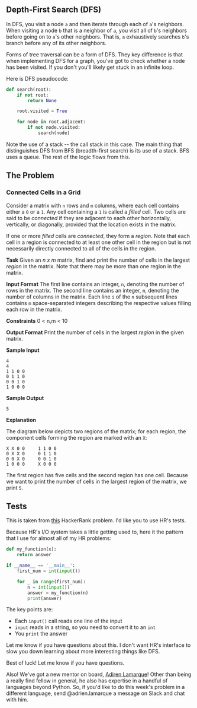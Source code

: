 Depth-First Search (DFS)
----

In DFS, you visit a node `a` and then iterate through each of `a`'s neighbors. When visiting a node `b` that is a neighbor of `a`, you visit all of `b`'s neighbors before going on to `a`'s other neighbors. That is, `a` exhaustively searches `b`'s branch before any of its other neighbors.

Forms of tree traversal can be a form of DFS. They key difference is that when implementing DFS for a graph, you've got to check whether a node has been visited. If you don't you'll likely get stuck in an infinite loop.

Here is DFS pseudocode:

```python
def search(root):
    if not root:
        return None

    root.visited = True

    for node in root.adjacent:
        if not node.visited:
            search(node)
```

Note the use of a stack -- the call stack in this case. The main thing that distinguishes DFS from BFS (breadth-first search) is its use of a stack. BFS uses a queue. The rest of the logic flows from this.

The Problem
----

### Connected Cells in a Grid


Consider a matrix with `n` rows and `m` columns, where each cell contains either a `0` or a `1`. Any cell containing a `1` is called a _filled_ cell. Two cells are said to be _connected_ if they are adjacent to each other horizontally, vertically, or diagonally, provided that the location exists in the matrix.

If one or more _filled_ cells are _connected_, they form a _region_. Note that each cell in a region is connected to at least one other cell in the region but is not necessarily directly connected to all of the cells in the region.

**Task**
Given an _n x m_ matrix, find and print the number of cells in the largest _region_ in the matrix. Note that there may be more than one region in the matrix.

**Input Format**
The first line contains an integer, `n`, denoting the number of rows in the matrix.
The second line contains an integer, `m`, denoting the number of columns in the matrix.
Each line `i` of the `n` subsequent lines contains `m` space-separated integers describing the respective values filling each row in the matrix.

**Constraints**
0 < n,m < 10

**Output Format**
Print the number of cells in the largest _region_ in the given matrix.

**Sample Input**

```
4
4
1 1 0 0
0 1 1 0
0 0 1 0
1 0 0 0
```

**Sample Output**

```
5
```

**Explanation**

The diagram below depicts two regions of the matrix; for each region, the component cells forming the region are marked with an `X`:

```
X X 0 0     1 1 0 0
0 X X 0     0 1 1 0
0 0 X 0     0 0 1 0
1 0 0 0     X 0 0 0
```

The first region has five cells and the second region has one cell. Because we want to print the number of cells in the largest region of the matrix, we print `5`.

Tests
----

This is taken from [this](https://www.hackerrank.com/challenges/connected-cell-in-a-grid) HackerRank problem. I'd like you to use HR's tests.

Because HR's I/O system takes a little getting used to, here it the pattern that I use for almost all of my HR problems:

```python
def my_function(x):
    return answer

if __name__ == '__main__':
    first_num = int(input())

    for _ in range(first_num):
        n = int(input())
        answer = my_function(n)
        print(answer)
```

The key points are:

- Each `input()` call reads one line of the input
- `input` reads in a string, so you need to convert it to an `int`
- You `print` the answer

Let me know if you have questions about this. I don't want HR's interface to slow you down learning about more interesting things like DFS.

Best of luck! Let me know if you have questions.

Also! We've got a new mentor on board, [Adiren Lamarque](https://github.com/lamarqua)! Other than being a really find fellow in general, he also has expertise in a handful of languages beyond Python. So, if you'd like to do this week's problem in a different language, send @adrien.lamarque a message on Slack and chat with him.
